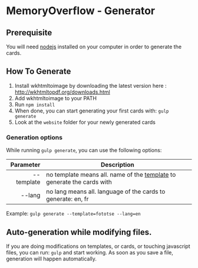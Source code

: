 # MemoryOverflow - Generator

## Prerequisite

You will need [nodejs](http://nodejs.org/) installed on your computer in order to generate the cards.

## How To Generate

1. Install wkhtmltoimage by downloading the latest version here : http://wkhtmltopdf.org/downloads.html
2. Add wkhtmltoimage to your PATH
3. Run ```npm install```
4. When done, you can start generating your first cards with: ```gulp generate```
5. Look at the `website` folder for your newly generated cards

### Generation options

While running `gulp generate`, you can use the following options:

| Parameter       | Description |
| -------------:  | ----------- |
| --template      | no template means all. name of the [template](https://github.com/CodeCorico/MemoryOverflow/tree/master/templates) to generate the cards with |
| --lang          | no lang means all. language of the cards to generate: en, fr |

Example: ```gulp generate --template=fototse --lang=en```

## Auto-generation while modifying files.

If you are doing modifications on templates, or cards, or touching javascript files, you can run: ```gulp``` and start working. As soon as you save a file, generation will happen automatically.
